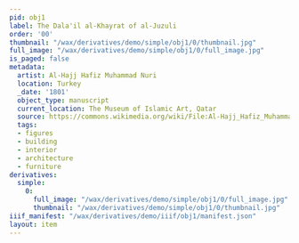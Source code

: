 ```yaml
---
pid: obj1
label: The Dala'il al-Khayrat of al-Juzuli
order: '00'
thumbnail: "/wax/derivatives/demo/simple/obj1/0/thumbnail.jpg"
full_image: "/wax/derivatives/demo/simple/obj1/0/full_image.jpg"
is_paged: false
metadata:
  artist: Al-Hajj Hafiz Muhammad Nuri
  location: Turkey
  _date: '1801'
  object_type: manuscript
  current_location: The Museum of Islamic Art, Qatar
  source: https://commons.wikimedia.org/wiki/File:Al-Hajj_Hafiz_Muhammad_Nuri,_Turkey,_1801_-_The_Dala%27il_al-Khayrat_of_al-Juzuli_-_Google_Art_Project.jpg
  tags:
  - figures
  - building
  - interior
  - architecture
  - furniture
derivatives:
  simple:
    0:
      full_image: "/wax/derivatives/demo/simple/obj1/0/full_image.jpg"
      thumbnail: "/wax/derivatives/demo/simple/obj1/0/thumbnail.jpg"
iiif_manifest: "/wax/derivatives/demo/iiif/obj1/manifest.json"
layout: item
---
```


